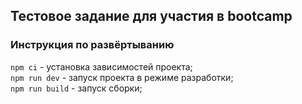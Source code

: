## Тестовое задание для участия в bootcamp

### Инструкция по развёртыванию

`npm ci` - установка зависимостей проекта;<br/>
`npm run dev` - запуск проекта в режиме разработки;<br/>
`npm run build` - запуск сборки;
